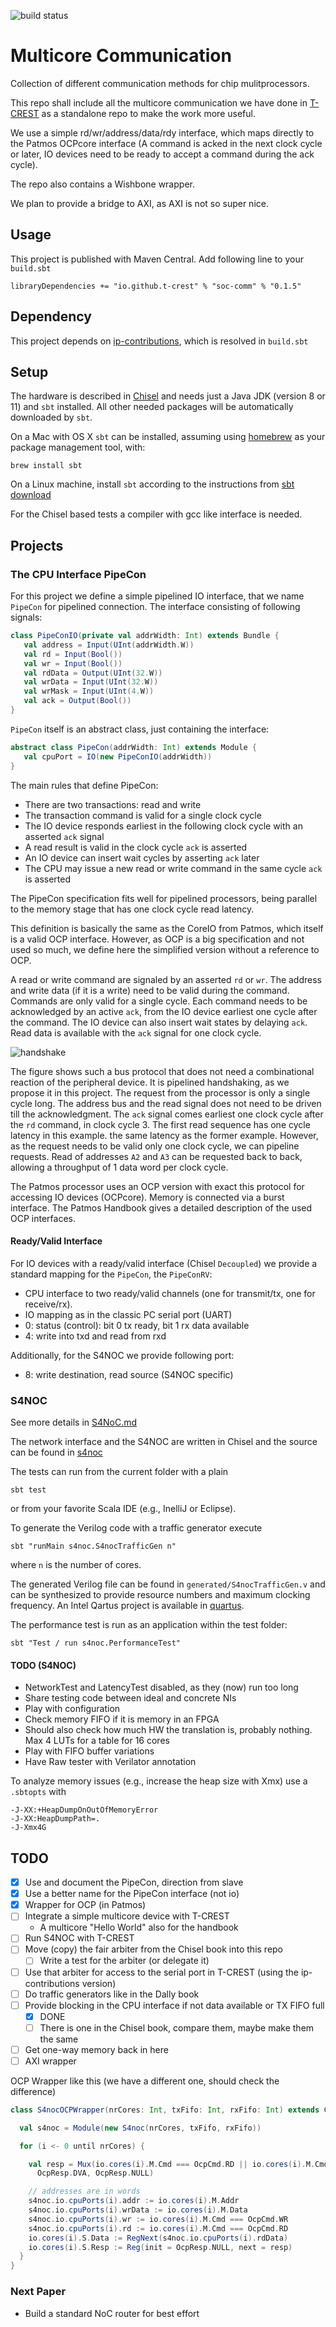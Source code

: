 ![build status](https://github.com/t-crest/soc-comm/actions/workflows/scala.yml/badge.svg)

# Multicore Communication

Collection of different communication methods for chip mulitprocessors.

This repo shall include all the multicore communication we have done in
[T-CREST](https://github.com/t-crest) as a standalone repo to make the work more useful.

We use a simple rd/wr/address/data/rdy interface, which maps
directly to the Patmos OCPcore interface (A command is acked in the next
clock cycle or later, IO devices need to be ready to accept a command
during the ack cycle).

The repo also contains a Wishbone wrapper.

We plan to  provide a bridge to AXI, as AXI is not so super nice.

## Usage

This project is published with Maven Central. Add following line to your ```build.sbt```

```
libraryDependencies += "io.github.t-crest" % "soc-comm" % "0.1.5"
```
## Dependency

This project depends on [ip-contributions](https://github.com/freechipsproject/ip-contributions),
which is resolved in ```build.sbt``` 

## Setup

The hardware is described in [Chisel](https://chisel.eecs.berkeley.edu/)
and needs just a Java JDK (version 8 or 11) and `sbt` installed. All other needed packages
will be automatically downloaded by `sbt`.


On a Mac with OS X `sbt` can be installed, assuming using [homebrew](http://brew.sh/)
as your package management tool, with:
```
brew install sbt
```

On a Linux machine, install `sbt` according to the instructions from [sbt download](https://www.scala-sbt.org/download.html)

For the Chisel based tests a compiler with gcc like interface is needed.

## Projects

### The CPU Interface PipeCon

For this project we define a simple pipelined IO interface, that we
name `PipeCon` for pipelined connection.
The interface consisting of following signals:

```scala
class PipeConIO(private val addrWidth: Int) extends Bundle {
   val address = Input(UInt(addrWidth.W))
   val rd = Input(Bool())
   val wr = Input(Bool())
   val rdData = Output(UInt(32.W))
   val wrData = Input(UInt(32.W))
   val wrMask = Input(UInt(4.W))
   val ack = Output(Bool())
}
```

```PipeCon``` itself is an abstract class, just containing the interface:

```scala
abstract class PipeCon(addrWidth: Int) extends Module {
   val cpuPort = IO(new PipeConIO(addrWidth))
}
```

The main rules that define PipeCon:

 * There are two transactions: read and write
 * The transaction command is valid for a single clock cycle
 * The IO device responds earliest in the following clock cycle with an asserted `ack` signal
 * A read result is valid in the clock cycle `ack` is asserted
 * An IO device can insert wait cycles by asserting `ack` later
 * The CPU may issue a new read or write command in the same cycle `ack` is asserted

The PipeCon specification fits well for pipelined processors,
being parallel to the memory stage that has one clock cycle read
latency.

This definition is basically the same as the CoreIO from Patmos,
which itself is a valid OCP interface. However, as OCP is a big specification
and not used so much, we define here the simplified version without
a reference to OCP.

A read or write command are signaled by an asserted ```rd``` or ```wr```.
The address and write data (if it is a write) need to be valid during
the command. Commands are only valid for a single cycle.
Each command needs to be acknowledged by an active ```ack```,
from the IO device earliest one cycle after the command.
The IO device can also insert wait
states by delaying ```ack```. Read data is available with the ```ack```
signal for one clock cycle.

![handshake](handshake.svg)

The figure shows such a bus protocol that does not need
a combinational reaction of the peripheral device.
It is pipelined handshaking, as we propose it in this project.
The request from the processor  is only a single cycle long.
The address bus and the read signal does not need to be driven
till the acknowledgment. The ```ack``` signal comes earliest
one clock cycle after the ```rd``` command, in clock cycle 3.
The first read sequence has one cycle latency in this example.
the same latency as the former example.
However, as the request needs to be valid only one clock cycle,
we can pipeline requests.
Read of addresses ```A2``` and ```A3``` can be requested back to back,
allowing a throughput of 1 data word per clock cycle.

The Patmos processor uses an OCP version with exact this
protocol for accessing IO devices (OCPcore). Memory is connected via a burst interface.
The Patmos Handbook gives a detailed description of the
used OCP interfaces.

#### Ready/Valid Interface

For IO devices with a ready/valid interface (Chisel ```Decoupled```) we
provide a standard mapping for the ```PipeCon```, the ```PipeConRV```:

 * CPU interface to two ready/valid channels (one for transmit/tx, one for receive/rx).
 * IO mapping as in the classic PC serial port (UART)
 * 0: status (control): bit 0 tx ready, bit 1 rx data available
 * 4: write into txd and read from rxd

Additionally, for the S4NOC we provide following port:

 * 8: write destination, read source (S4NOC specific)



### S4NOC

See more details in [S4NoC.md](S4NoC.md)

The network interface and the S4NOC are written in Chisel and the
source can be found in [s4noc](src/main/scala/s4noc)

The tests can run from the current folder with a plain

```
sbt test
```


or from your favorite Scala IDE (e.g., InelliJ or Eclipse).

To generate the Verilog code with a traffic generator execute

```
sbt "runMain s4noc.S4nocTrafficGen n"
```

where `n` is the number of cores.

The generated Verilog file can be found in ```generated/S4nocTrafficGen.v```
and can be synthesized to provide resource numbers and maximum
clocking frequency. An Intel Qartus project is available in [quartus](quartus).

The performance test is run as an application within the test folder:

```
sbt "Test / run s4noc.PerformanceTest"
```

#### TODO (S4NOC)

 * NetworkTest and LatencyTest disabled, as they (now) run too long
 * Share testing code between ideal and concrete NIs
 * Play with configuration
 * Check memory FIFO if it is memory in an FPGA
 * Should also check how much HW the translation is, probably nothing. Max 4 LUTs for a table for 16 cores
 * Play with FIFO buffer variations
 * Have Raw tester with Verilator annotation

To analyze memory issues (e.g., increase the heap size with Xmx) use a ```.sbtopts``` with
```
-J-XX:+HeapDumpOnOutOfMemoryError
-J-XX:HeapDumpPath=.
-J-Xmx4G
```

## TODO

 * [x] Use and document the PipeCon, direction from slave
 * [x] Use a better name for the PipeCon interface (not io)
 * [x] Wrapper for OCP (in Patmos)
 * [ ] Integrate a simple multicore device with T-CREST
   * A multicore "Hello World" also for the handbook
 * [ ] Run S4NOC with T-CREST
 * [ ] Move (copy) the fair arbiter from the Chisel book into this repo
   * [ ] Write a test for the arbiter (or delegate it)
 * [ ] Use that arbiter for access to the serial port in T-CREST (using the ip-contributions version)
 * [ ] Do traffic generators like in the Dally book
 * [ ] Provide blocking in the CPU interface if not data available or TX FIFO full
   * [x] DONE
   * [ ] There is one in the Chisel book, compare them, maybe make them the same
 * [ ] Get one-way memory back in here
 * [ ] AXI wrapper

OCP Wrapper like this (we have a different one, should check the difference)

```scala
class S4nocOCPWrapper(nrCores: Int, txFifo: Int, rxFifo: Int) extends CmpDevice(nrCores) {

  val s4noc = Module(new S4noc(nrCores, txFifo, rxFifo))

  for (i <- 0 until nrCores) {

    val resp = Mux(io.cores(i).M.Cmd === OcpCmd.RD || io.cores(i).M.Cmd === OcpCmd.WR,
      OcpResp.DVA, OcpResp.NULL)

    // addresses are in words
    s4noc.io.cpuPorts(i).addr := io.cores(i).M.Addr
    s4noc.io.cpuPorts(i).wrData := io.cores(i).M.Data
    s4noc.io.cpuPorts(i).wr := io.cores(i).M.Cmd === OcpCmd.WR
    s4noc.io.cpuPorts(i).rd := io.cores(i).M.Cmd === OcpCmd.RD
    io.cores(i).S.Data := RegNext(s4noc.io.cpuPorts(i).rdData)
    io.cores(i).S.Resp := Reg(init = OcpResp.NULL, next = resp)
  }
}
```

### Next Paper

 * Build a standard NoC router for best effort
